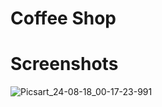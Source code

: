 # Coffee Shop

# Screenshots

![Picsart_24-08-18_00-17-23-991](https://github.com/user-attachments/assets/bc5130d8-8aa5-43d7-85eb-99db7a8c6b24)
